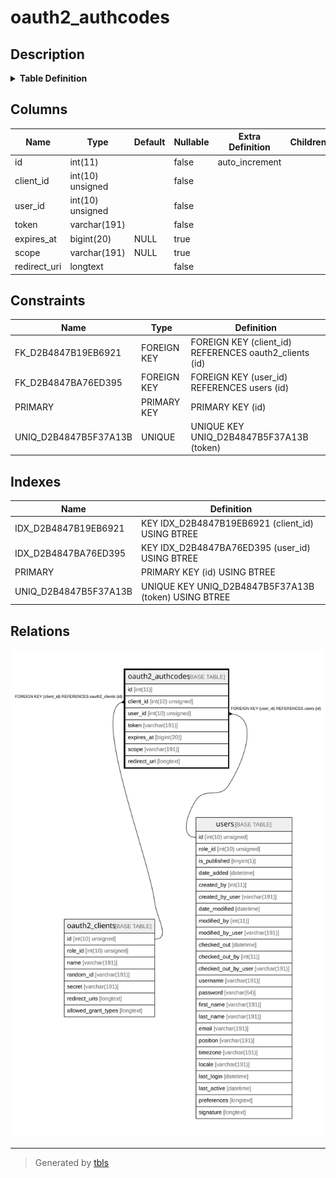 # oauth2_authcodes

## Description

<details>
<summary><strong>Table Definition</strong></summary>

```sql
CREATE TABLE `oauth2_authcodes` (
  `id` int(11) NOT NULL AUTO_INCREMENT,
  `client_id` int(10) unsigned NOT NULL,
  `user_id` int(10) unsigned NOT NULL,
  `token` varchar(191) COLLATE utf8mb4_unicode_ci NOT NULL,
  `expires_at` bigint(20) DEFAULT NULL,
  `scope` varchar(191) COLLATE utf8mb4_unicode_ci DEFAULT NULL,
  `redirect_uri` longtext COLLATE utf8mb4_unicode_ci NOT NULL,
  PRIMARY KEY (`id`),
  UNIQUE KEY `UNIQ_D2B4847B5F37A13B` (`token`),
  KEY `IDX_D2B4847B19EB6921` (`client_id`),
  KEY `IDX_D2B4847BA76ED395` (`user_id`),
  CONSTRAINT `FK_D2B4847B19EB6921` FOREIGN KEY (`client_id`) REFERENCES `oauth2_clients` (`id`) ON DELETE CASCADE,
  CONSTRAINT `FK_D2B4847BA76ED395` FOREIGN KEY (`user_id`) REFERENCES `users` (`id`) ON DELETE CASCADE
) ENGINE=InnoDB DEFAULT CHARSET=utf8mb4 COLLATE=utf8mb4_unicode_ci ROW_FORMAT=DYNAMIC
```

</details>

## Columns

| Name | Type | Default | Nullable | Extra Definition | Children | Parents | Comment |
| ---- | ---- | ------- | -------- | --------------- | -------- | ------- | ------- |
| id | int(11) |  | false | auto_increment |  |  |  |
| client_id | int(10) unsigned |  | false |  |  | [oauth2_clients](oauth2_clients.md) |  |
| user_id | int(10) unsigned |  | false |  |  | [users](users.md) |  |
| token | varchar(191) |  | false |  |  |  |  |
| expires_at | bigint(20) | NULL | true |  |  |  |  |
| scope | varchar(191) | NULL | true |  |  |  |  |
| redirect_uri | longtext |  | false |  |  |  |  |

## Constraints

| Name | Type | Definition |
| ---- | ---- | ---------- |
| FK_D2B4847B19EB6921 | FOREIGN KEY | FOREIGN KEY (client_id) REFERENCES oauth2_clients (id) |
| FK_D2B4847BA76ED395 | FOREIGN KEY | FOREIGN KEY (user_id) REFERENCES users (id) |
| PRIMARY | PRIMARY KEY | PRIMARY KEY (id) |
| UNIQ_D2B4847B5F37A13B | UNIQUE | UNIQUE KEY UNIQ_D2B4847B5F37A13B (token) |

## Indexes

| Name | Definition |
| ---- | ---------- |
| IDX_D2B4847B19EB6921 | KEY IDX_D2B4847B19EB6921 (client_id) USING BTREE |
| IDX_D2B4847BA76ED395 | KEY IDX_D2B4847BA76ED395 (user_id) USING BTREE |
| PRIMARY | PRIMARY KEY (id) USING BTREE |
| UNIQ_D2B4847B5F37A13B | UNIQUE KEY UNIQ_D2B4847B5F37A13B (token) USING BTREE |

## Relations

![er](oauth2_authcodes.svg)

---

> Generated by [tbls](https://github.com/k1LoW/tbls)
